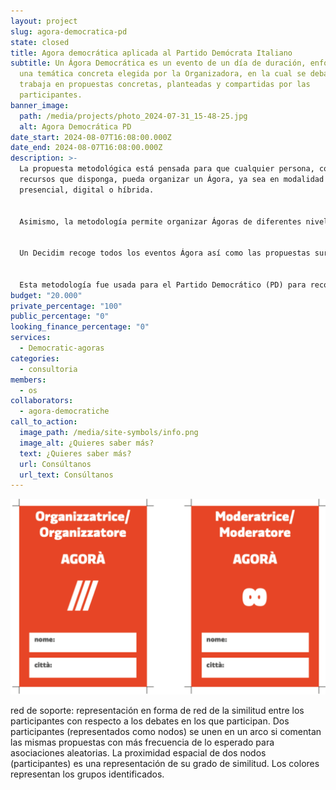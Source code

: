 ```yaml
---
layout: project
slug: agora-democratica-pd
state: closed
title: Agora democrática aplicada al Partido Demócrata Italiano
subtitle: Un Ágora Democrática es un evento de un día de duración, enfocado a
  una temática concreta elegida por la Organizadora, en la cual se debate y se
  trabaja en propuestas concretas, planteadas y compartidas por las
  participantes.
banner_image:
  path: /media/projects/photo_2024-07-31_15-48-25.jpg
  alt: Agora Democrática PD
date_start: 2024-08-07T16:08:00.000Z
date_end: 2024-08-07T16:08:00.000Z
description: >-
  La propuesta metodológica está pensada para que cualquier persona, con los
  recursos que disponga, pueda organizar un Ágora, ya sea en modalidad
  presencial, digital o híbrida. 


  Asimismo, la metodología permite organizar Ágoras de diferentes niveles de complejidad, duración y ambición (Ágora Simple vs Ágora Avanzada).


  Un Decidim recoge todos los eventos Ágora así como las propuestas surgidas de estos. El Decidim es el canal por el que se seleccionarán las propuestas finales, que serán las que tengan mayor apoyo.


  Esta metodología fue usada para el Partido Democrático (PD) para recoger propuestas de las personas próximas al partido y a la centro-izquierda italiana.
budget: "20.000"
private_percentage: "100"
public_percentage: "0"
looking_finance_percentage: "0"
services:
  - Democratic-agoras
categories:
  - consultoria
members:
  - os
collaborators:
  - agora-democratiche
call_to_action:
  image_path: /media/site-symbols/info.png
  image_alt: ¿Quieres saber más?
  text: ¿Quieres saber más?
  url: Consúltanos
  url_text: Consúltanos
---
```

![](/media/captura-de-pantalla-2024-08-07-a-las-16.13.09.png "Fichas de los participantes")

red de soporte: representación en forma de red de la similitud entre los participantes con respecto a los debates en los que participan. Dos participantes (representados como nodos) se unen en un arco si comentan las mismas propuestas con más frecuencia de lo esperado para asociaciones aleatorias. La proximidad espacial de dos nodos (participantes) es una representación de su grado de similitud. Los colores representan los grupos identificados.
